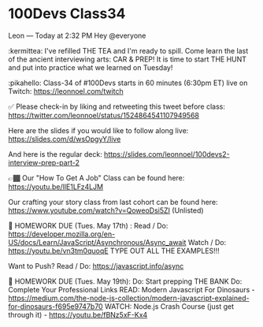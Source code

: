 # 100Devs Class34

Leon — Today at 2:32 PM
Hey @everyone 

:kermittea: I've refilled THE TEA and I'm ready to spill. Come learn the last of the ancient interviewing arts: CAR & PREP!  It is time to start THE HUNT and put into practice what we learned on Tuesday! 

:pikahello: Class-34 of #100Devs starts in 60 minutes (6:30pm ET) live on Twitch: https://leonnoel.com/twitch


✅  Please check-in by liking and retweeting this tweet before class: https://twitter.com/leonnoel/status/1524864541107949568


Here are the slides if you would like to follow along live: https://slides.com/d/wsOpgyY/live

And here is the regular deck: https://slides.com/leonnoel/100devs2-interview-prep-part-2


👉🏾 Our "How To Get A Job" Class can be found here:  https://youtu.be/lIE1LFz4LJM


Our crafting your story class from last cohort can be found here: https://www.youtube.com/watch?v=QoweoDsi5ZI (Unlisted)

📆 HOMEWORK DUE (Tues. May 17th) :
Read / Do: https://developer.mozilla.org/en-US/docs/Learn/JavaScript/Asynchronous/Async_await
Watch / Do: https://youtu.be/vn3tm0quoqE
TYPE OUT ALL THE EXAMPLES!!!

Want to Push?
Read / Do: https://javascript.info/async

📆 HOMEWORK DUE (Tues. May 19th):
Do: Start prepping THE BANK
Do: Complete Your Professional Links
READ: Modern Javascript For Dinosaurs - https://medium.com/the-node-js-collection/modern-javascript-explained-for-dinosaurs-f695e9747b70
WATCH: Node.js Crash Course (just get through it) - https://youtu.be/fBNz5xF-Kx4